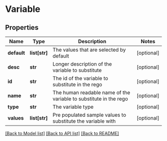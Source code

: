 # Variable

## Properties
Name | Type | Description | Notes
------------ | ------------- | ------------- | -------------
**default** | **list[str]** | The values that are selected by default | [optional] 
**desc** | **str** | Longer description of the variable to substitute | [optional] 
**id** | **str** | The id of the variable to substitute in the rego | [optional] 
**name** | **str** | The human readable name of the variable to substitute in the rego | [optional] 
**type** | **str** | The variable type | [optional] 
**values** | **list[str]** | Pre populated sample values to substitute the variable with | [optional] 

[[Back to Model list]](../README.md#documentation-for-models) [[Back to API list]](../README.md#documentation-for-api-endpoints) [[Back to README]](../README.md)

